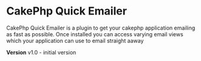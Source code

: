 CakePhp Quick Emailer
===================

CakePhp Quick Emailer is a plugin to get your cakephp application emailing as fast as possible. Once installed you can access varying email views which your application can use to email straight aaway

**Version**
v1.0 - initial version    